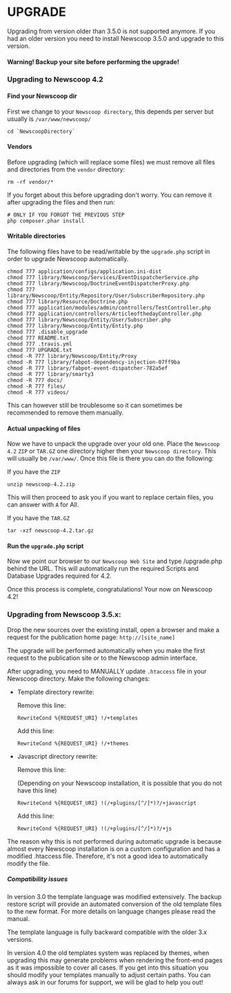 UPGRADE
=======


Upgrading from version older than 3.5.0 is not supported anymore. If you
had an older version you need to install Newscoop 3.5.0 and upgrade to this
version.

#### Warning! Backup your site before performing the upgrade!

### Upgrading to Newscoop 4.2
#### Find your Newscoop dir

First we change to your `Newscoop directory`, this depends per server but usually is `/var/www/newscoop/`
```
cd `NewscoopDirectory`
```

#### Vendors

Before upgrading (which will replace some files) we must remove all files and directories from the `vendor` directory:

```
rm -rf vendor/*
```

If you forget about this before upgrading don't worry. You can remove it after upgrading the files and then run: 

```
# ONLY IF YOU FORGOT THE PREVIOUS STEP
php composer.phar install
```

#### Writable directories

The following files have to be read/writable by the `upgrade.php` script in order to upgrade Newscoop automatically.

```
chmod 777 application/configs/application.ini-dist
chmod 777 library/Newscoop/Services/EventDispatcherService.php
chmod 777 library/Newscoop/DoctrineEventDispatcherProxy.php
chmod 777 library/Newscoop/Entity/Repository/User/SubscriberRepository.php
chmod 777 library/Resource/Doctrine.php
chmod 777 application/modules/admin/controllers/TestController.php
chmod 777 application/controllers/ArticleofthedayController.php
chmod 777 library/Newscoop/Entity/User/Subscriber.php
chmod 777 library/Newscoop/Entity/Entity.php
chmod 777 .disable_upgrade
chmod 777 README.txt
chmod 777 .travis.yml
chmod 777 UPGRADE.txt
chmod -R 777 library/Newscoop/Entity/Proxy
chmod -R 777 library/fabpot-dependency-injection-07ff9ba
chmod -R 777 library/fabpot-event-dispatcher-782a5ef
chmod -R 777 library/smarty3
chmod -R 777 docs/
chmod -R 777 files/
chmod -R 777 videos/
```
This can however still be troublesome so it can sometimes be recommended to remove them manually.

#### Actual unpacking of files
Now we have to unpack the upgrade over your old one. Place the `Newscoop 4.2` `ZIP` or `TAR.GZ` one directory higher then your `Newscoop directory`. This will usually be `/var/www/`. Once this file is there you can do the following:

If you have the `ZIP`

```
unzip newscoop-4.2.zip
```
This will then proceed to ask you if you want to replace certain files, you can answer with `A` for All.

If you have the `TAR.GZ`

```
tar -xzf newscoop-4.2.tar.gz
```

#### Run the `upgrade.php` script
Now we point our browser to our `Newscoop Web Site` and type /upgrade.php behind the URL. This will automatically run the required Scripts and Database Upgrades required for 4.2.

Once this process is complete, congratulations! Your now on Newscoop 4.2!

### Upgrading from Newscoop 3.5.x:

Drop the new sources over the existing install, open a browser and make a request for the publication home page: ```http://[site_name]```

The upgrade will be performed automatically when you make the first
request to the publication site or to the Newscoop admin interface.

After upgrading, you need to MANUALLY update ```.htaccess``` file in your 
Newscoop directory. Make the following changes:

* Template directory rewrite:

    Remove this line:

    ```RewriteCond %{REQUEST_URI} !/+templates```

    Add this line:

    ```RewriteCond %{REQUEST_URI} !/+themes```

* Javascript directory rewrite:

    Remove this line:

    (Depending on your Newscoop installation, it is possible that you do not
    have this line)

    ```RewriteCond %{REQUEST_URI} !(/+plugins/[^/]*)?/+javascript```

    Add this line:

    ```RewriteCond %{REQUEST_URI} !(/+plugins/[^/]*)?/+js```

The reason why this is not performed during automatic upgrade is because
almost every Newscoop installation is on a custom configuration and has a
modified .htaccess file. Therefore, it's not a good idea to automatically
modify the file.

##### Compatibility issues

In version 3.0 the template language was modified extensively. The
backup restore script will provide an automated conversion of the old
template files to the new format. For more details on language changes
please read the manual.

The template language is fully backward compatible with the older 3.x
versions.

In version 4.0 the old templates system was replaced by themes, when upgrading
this may generate problems when rendering the front-end pages as it was
impossible to cover all cases. If you get into this situation you should
modify your templates manually to adjust certain paths. You can always ask
in our forums for support, we will be glad to help you out!
